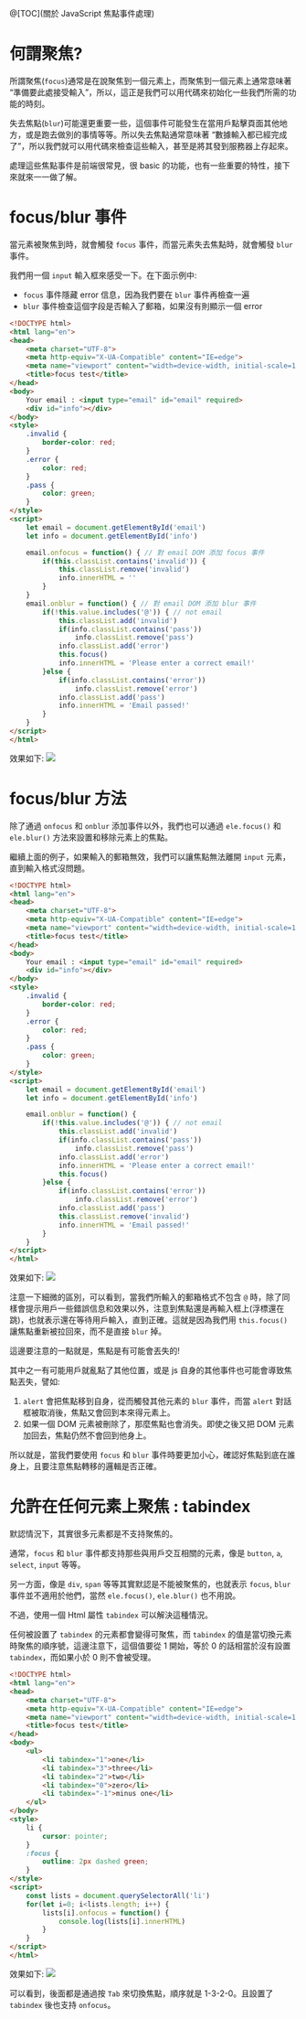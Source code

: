 @[TOC](關於 JavaScript 焦點事件處理)

# 何謂聚焦?
所謂聚焦(`focus`)通常是在說聚焦到一個元素上，而聚焦到一個元素上通常意味著 “準備要此處接受輸入”，所以，這正是我們可以用代碼來初始化一些我們所需的功能的時刻。

失去焦點(`blur`)可能還更重要一些，這個事件可能發生在當用戶點擊頁面其他地方，或是跑去做別的事情等等。所以失去焦點通常意味著 “數據輸入都已經完成了”，所以我們就可以用代碼來檢查這些輸入，甚至是將其發到服務器上存起來。

處理這些焦點事件是前端很常見，很 basic 的功能，也有一些重要的特性，接下來就來一一做了解。

# focus/blur 事件
當元素被聚焦到時，就會觸發 `focus` 事件，而當元素失去焦點時，就會觸發 `blur` 事件。

我們用一個 `input` 輸入框來感受一下。在下面示例中:

- `focus` 事件隱藏 error 信息，因為我們要在 `blur` 事件再檢查一遍
- `blur` 事件檢查這個字段是否輸入了郵箱，如果沒有則顯示一個 error

```html
<!DOCTYPE html>
<html lang="en">
<head>
    <meta charset="UTF-8">
    <meta http-equiv="X-UA-Compatible" content="IE=edge">
    <meta name="viewport" content="width=device-width, initial-scale=1.0">
    <title>focus test</title>
</head>
<body>
    Your email : <input type="email" id="email" required>
    <div id="info"></div>
</body>
<style>
    .invalid {
        border-color: red;
    }
    .error {
        color: red;
    }
    .pass {
        color: green;
    }
</style>
<script>
    let email = document.getElementById('email')
    let info = document.getElementById('info')

    email.onfocus = function() { // 對 email DOM 添加 focus 事件
        if(this.classList.contains('invalid')) {
            this.classList.remove('invalid')
            info.innerHTML = ''
        }
    }
    email.onblur = function() { // 對 email DOM 添加 blur 事件
        if(!this.value.includes('@')) { // not email
            this.classList.add('invalid')
            if(info.classList.contains('pass'))
                info.classList.remove('pass')
            info.classList.add('error')
            this.focus()
            info.innerHTML = 'Please enter a correct email!'
        }else {
            if(info.classList.contains('error'))
                info.classList.remove('error')
            info.classList.add('pass')
            info.innerHTML = 'Email passed!'
        }
    }
</script>
</html>
```
效果如下:
![](https://wtfhhh.oss-cn-beijing.aliyuncs.com/focus-1.gif)

# focus/blur 方法
除了通過 `onfocus` 和 `onblur` 添加事件以外，我們也可以通過 `ele.focus()` 和 `ele.blur()` 方法來設置和移除元素上的焦點。

繼續上面的例子，如果輸入的郵箱無效，我們可以讓焦點無法離開 `input` 元素，直到輸入格式沒問題。
```html
<!DOCTYPE html>
<html lang="en">
<head>
    <meta charset="UTF-8">
    <meta http-equiv="X-UA-Compatible" content="IE=edge">
    <meta name="viewport" content="width=device-width, initial-scale=1.0">
    <title>focus test</title>
</head>
<body>
    Your email : <input type="email" id="email" required>
    <div id="info"></div>
</body>
<style>
    .invalid {
        border-color: red;
    }
    .error {
        color: red;
    }
    .pass {
        color: green;
    }
</style>
<script>
    let email = document.getElementById('email')
    let info = document.getElementById('info')

    email.onblur = function() {
        if(!this.value.includes('@')) { // not email
            this.classList.add('invalid')
            if(info.classList.contains('pass'))
                info.classList.remove('pass')
            info.classList.add('error')
            info.innerHTML = 'Please enter a correct email!'
            this.focus()
        }else {
            if(info.classList.contains('error'))
                info.classList.remove('error')
            info.classList.add('pass')
            this.classList.remove('invalid')
            info.innerHTML = 'Email passed!'
        }
    }
</script>
</html>
```
效果如下:
![](https://wtfhhh.oss-cn-beijing.aliyuncs.com/focus-2.gif)

注意一下細微的區別，可以看到，當我們所輸入的郵箱格式不包含 `@` 時，除了同樣會提示用戶一些錯誤信息和效果以外，注意到焦點還是再輸入框上(浮標還在跳)，也就表示還在等待用戶輸入，直到正確。這就是因為我們用 `this.focus()` 讓焦點重新被拉回來，而不是直接 `blur` 掉。

這邊要注意的一點就是，焦點是有可能會丟失的!

其中之一有可能用戶就亂點了其他位置，或是 js 自身的其他事件也可能會導致焦點丟失，譬如:

1. `alert` 會把焦點移到自身，從而觸發其他元素的 `blur` 事件，而當 `alert` 對話框被取消後，焦點又會回到本來得元素上。
2. 如果一個 DOM 元素被刪除了，那麼焦點也會消失。即使之後又把 DOM 元素加回去，焦點仍然不會回到他身上。

所以就是，當我們要使用 `focus` 和 `blur` 事件時要更加小心，確認好焦點到底在誰身上，且要注意焦點轉移的邏輯是否正確。

# 允許在任何元素上聚焦 : tabindex
默認情況下，其實很多元素都是不支持聚焦的。

通常，`focus` 和 `blur` 事件都支持那些與用戶交互相關的元素，像是 `button`, `a`, `select`, `input` 等等。

另一方面，像是 `div`, `span` 等等其實默認是不能被聚焦的，也就表示 `focus`, `blur` 事件並不適用於他們，當然 `ele.focus()`, `ele.blur()` 也不用說。

不過，使用一個 Html 屬性 `tabindex` 可以解決這種情況。

任何被設置了 `tabindex` 的元素都會變得可聚焦，而 `tabindex` 的值是當切換元素時聚焦的順序號，這邊注意下，這個值要從 1 開始，等於 0 的話相當於沒有設置 `tabindex`，而如果小於 0 則不會被受理。

```html
<!DOCTYPE html>
<html lang="en">
<head>
    <meta charset="UTF-8">
    <meta http-equiv="X-UA-Compatible" content="IE=edge">
    <meta name="viewport" content="width=device-width, initial-scale=1.0">
    <title>focus test</title>
</head>
<body>
    <ul>
        <li tabindex="1">one</li>
        <li tabindex="3">three</li>
        <li tabindex="2">two</li>
        <li tabindex="0">zero</li>
        <li tabindex="-1">minus one</li>
    </ul>
</body>
<style>
    li {
        cursor: pointer;
    }
    :focus {
        outline: 2px dashed green;
    }
</style>
<script>
    const lists = document.querySelectorAll('li')
    for(let i=0; i<lists.length; i++) {
        lists[i].onfocus = function() {
            console.log(lists[i].innerHTML)
        }
    }
</script>
</html>
```
效果如下:
![](https://wtfhhh.oss-cn-beijing.aliyuncs.com/focus-4.gif)

可以看到，後面都是通過按 `Tab` 來切換焦點，順序就是 1-3-2-0。且設置了 `tabindex` 後也支持 `onfocus`。

